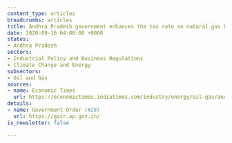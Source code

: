 ```yaml
---
content_type: articles
breadcrumbs: articles
title: Andhra Pradesh government enhances the tax rate on natural gas by 10 percent
date: 2020-09-16 04:00:00 +0000
states:
- Andhra Pradesh
sectors:
- Industrial Policy and Business Regulations
- Climate Change and Energy
subsectors:
- Oil and Gas
sources:
- name: Economic Times
  url: https://economictimes.indiatimes.com/industry/energy/oil-gas/andhra-pradesh-govt-enhances-tax-on-natural-gas-by-10-percent/articleshow/78076705.cms
details:
- name: Government Order (#28)
  url: https://goir.ap.gov.in/
is_newsletter: false

---
```

